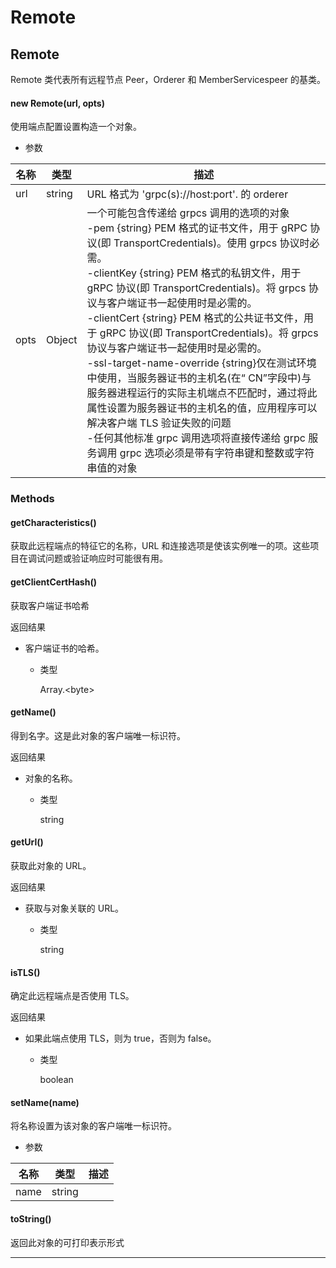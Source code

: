 # Remote

## Remote

Remote 类代表所有远程节点 Peer，Orderer 和 MemberServicespeer 的基类。

#### new Remote(url, opts)

使用端点配置设置构造一个对象。

- 参数

| 名称 | 类型   | 描述                                                                                                                                                                                                                                                                                                                                                                                                                                                                                                                                                                                                                                                                                                                                                                |
| ---- | ------ | ------------------------------------------------------------------------------------------------------------------------------------------------------------------------------------------------------------------------------------------------------------------------------------------------------------------------------------------------------------------------------------------------------------------------------------------------------------------------------------------------------------------------------------------------------------------------------------------------------------------------------------------------------------------------------------------------------------------------------------------------------------------- |
| url  | string | URL 格式为 'grpc(s)://host:port'. 的 orderer                                                                                                                                                                                                                                                                                                                                                                                                                                                                                                                                                                                                                                                                                                                        |
| opts | Object | 一个可能包含传递给 grpcs 调用的选项的对象<br>-pem {string} PEM 格式的证书文件，用于 gRPC 协议(即 TransportCredentials)。使用 grpcs 协议时必需。<br>-clientKey {string} PEM 格式的私钥文件，用于 gRPC 协议(即 TransportCredentials)。将 grpcs 协议与客户端证书一起使用时是必需的。<br>-clientCert {string} PEM 格式的公共证书文件，用于 gRPC 协议(即 TransportCredentials)。将 grpcs 协议与客户端证书一起使用时是必需的。<br>-ssl-target-name-override {string}仅在测试环境中使用，当服务器证书的主机名(在“ CN”字段中)与服务器进程运行的实际主机端点不匹配时，通过将此属性设置为服务器证书的主机名的值，应用程序可以解决客户端 TLS 验证失败的问题<br>-任何其他标准 grpc 调用选项将直接传递给 grpc 服务调用 grpc 选项必须是带有字符串键和整数或字符串值的对象 |

### Methods

#### getCharacteristics()

获取此远程端点的特征它的名称，URL 和连接选项是使该实例唯一的项。这些项目在调试问题或验证响应时可能很有用。

#### getClientCertHash()

获取客户端证书哈希

返回结果

- 客户端证书的哈希。

  - 类型

    Array.&lt;byte&gt;

#### getName()

得到名字。这是此对象的客户端唯一标识符。

返回结果

- 对象的名称。

  - 类型

    string

#### getUrl()

获取此对象的 URL。

返回结果

- 获取与对象关联的 URL。

  - 类型

    string

#### isTLS()

确定此远程端点是否使用 TLS。

返回结果

- 如果此端点使用 TLS，则为 true，否则为 false。

  - 类型

    boolean

#### setName(name)

将名称设置为该对象的客户端唯一标识符。

- 参数

| 名称 | 类型   | 描述 |
| ---- | ------ | ---- |
| name | string |      |

#### toString()

返回此对象的可打印表示形式

---

